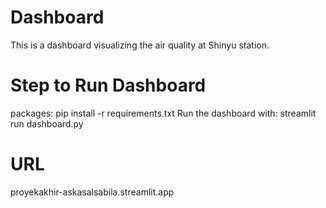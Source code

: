 # Dashboard
This is a dashboard visualizing the air quality at Shinyu station.

# Step to Run Dashboard
packages: pip install -r requirements.txt
Run the dashboard with: streamlit run dashboard.py

# URL
proyekakhir-askasalsabila.streamlit.app 

